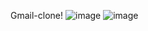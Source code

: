 Gmail-clone!
![image](https://drive.google.com/uc?export=view&id=1XdM3CUAZH0xFa4GyOsW_qo7YT1UroqNh)
![image](https://drive.google.com/uc?export=view&id=1YJTHZJjrMl9Il1f8FGs_ZMaCOpxkhkUU)
